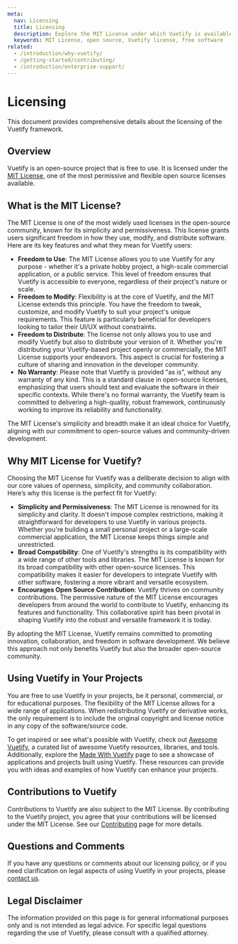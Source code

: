```yaml
---
meta:
  nav: Licensing
  title: Licensing
  description: Explore the MIT License under which Vuetify is available, understand your freedoms for using, modifying, and distributing Vuetify, and learn about community contributions.
  keywords: MIT License, open source, Vuetify license, free software
related:
  - /introduction/why-vuetify/
  - /getting-started/contributing/
  - /introduction/enterprise-support/
---
```


# Licensing

This document provides comprehensive details about the licensing of the Vuetify framework.

<PageFeatures />

<PromotedEntry />

## Overview

Vuetify is an open-source project that is free to use. It is licensed under the [MIT License](https://github.com/vuetifyjs/vuetify/blob/master/LICENSE.md), one of the most permissive and flexible open source licenses available.

## What is the MIT License?

The MIT License is one of the most widely used licenses in the open-source community, known for its simplicity and permissiveness. This license grants users significant freedom in how they use, modify, and distribute software. Here are its key features and what they mean for Vuetify users:

- **Freedom to Use**: The MIT License allows you to use Vuetify for any purpose - whether it's a private hobby project, a high-scale commercial application, or a public service. This level of freedom ensures that Vuetify is accessible to everyone, regardless of their project's nature or scale.
- **Freedom to Modify**: Flexibility is at the core of Vuetify, and the MIT License extends this principle. You have the freedom to tweak, customize, and modify Vuetify to suit your project's unique requirements. This feature is particularly beneficial for developers looking to tailor their UI/UX without constraints.
- **Freedom to Distribute**: The license not only allows you to use and modify Vuetify but also to distribute your version of it. Whether you're distributing your Vuetify-based project openly or commercially, the MIT License supports your endeavors. This aspect is crucial for fostering a culture of sharing and innovation in the developer community.
- **No Warranty**: Please note that Vuetify is provided "as is", without any warranty of any kind. This is a standard clause in open-source licenses, emphasizing that users should test and evaluate the software in their specific contexts. While there's no formal warranty, the Vuetify team is committed to delivering a high-quality, robust framework, continuously working to improve its reliability and functionality.

The MIT License's simplicity and breadth make it an ideal choice for Vuetify, aligning with our commitment to open-source values and community-driven development.

## Why MIT License for Vuetify?

Choosing the MIT License for Vuetify was a deliberate decision to align with our core values of openness, simplicity, and community collaboration. Here’s why this license is the perfect fit for Vuetify:

- **Simplicity and Permissiveness**: The MIT License is renowned for its simplicity and clarity. It doesn't impose complex restrictions, making it straightforward for developers to use Vuetify in various projects. Whether you're building a small personal project or a large-scale commercial application, the MIT License keeps things simple and unrestricted.
- **Broad Compatibility**: One of Vuetify's strengths is its compatibility with a wide range of other tools and libraries. The MIT License is known for its broad compatibility with other open-source licenses. This compatibility makes it easier for developers to integrate Vuetify with other software, fostering a more vibrant and versatile ecosystem.
- **Encourages Open Source Contribution**: Vuetify thrives on community contributions. The permissive nature of the MIT License encourages developers from around the world to contribute to Vuetify, enhancing its features and functionality. This collaborative spirit has been pivotal in shaping Vuetify into the robust and versatile framework it is today.

By adopting the MIT License, Vuetify remains committed to promoting innovation, collaboration, and freedom in software development. We believe this approach not only benefits Vuetify but also the broader open-source community.

## Using Vuetify in Your Projects

You are free to use Vuetify in your projects, be it personal, commercial, or for educational purposes. The flexibility of the MIT License allows for a wide range of applications. When redistributing Vuetify or derivative works, the only requirement is to include the original copyright and license notice in any copy of the software/source code.

To get inspired or see what's possible with Vuetify, check out [Awesome Vuetify](https://github.com/vuetifyjs/awesome-vuetify), a curated list of awesome Vuetify resources, libraries, and tools. Additionally, explore the [Made With Vuetify](/resources/made-with-vuetify/) page to see a showcase of applications and projects built using Vuetify. These resources can provide you with ideas and examples of how Vuetify can enhance your projects.

## Contributions to Vuetify

Contributions to Vuetify are also subject to the MIT License. By contributing to the Vuetify project, you agree that your contributions will be licensed under the MIT License. See our [Contributing](/getting-started/contributing/) page for more details.

## Questions and Comments

If you have any questions or comments about our licensing policy, or if you need clarification on legal aspects of using Vuetify in your projects, please [contact us](mailto:hello@vuetifyjs.com).

## Legal Disclaimer

The information provided on this page is for general informational purposes only and is not intended as legal advice. For specific legal questions regarding the use of Vuetify, please consult with a qualified attorney.
